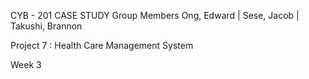 CYB - 201 CASE STUDY Group Members Ong, Edward | Sese, Jacob | Takushi, Brannon

Project 7 : Health Care Management System

Week 3
